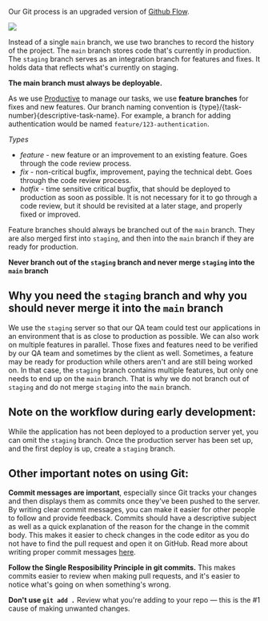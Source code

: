 Our Git process is an upgraded version of [Github Flow](https://guides.github.com/introduction/flow/).

![](https://ftp.infinum.co/stjepan_hadjic/git-flow-2.jpg)

Instead of a single `main` branch, we use two branches to record the history of the project. The `main` branch stores code that's currently in production. The `staging` branch serves as an integration branch for features and fixes. It holds data that reflects what's currently on staging.

**The main branch must always be deployable.**

As we use [Productive](https://productive.io) to manage our tasks, we use **feature branches** for fixes and new features. Our branch naming convention is {type}/{task-number}{descriptive-task-name}. For example, a branch for adding authentication would be named `feature/123-authentication`.

*Types*

* _feature_ - new feature or an improvement to an existing feature. Goes through the code review process.
* _fix_ - non-critical bugfix, improvement, paying the technical debt. Goes through the code review process.
* _hotfix_ - time sensitive critical bugfix, that should be deployed to production as soon as possible. It is not necessary for it to go through a code review, but it should be revisited at a later stage, and properly fixed or improved.

Feature branches should always be branched out of the `main` branch. They are also merged first into `staging`, and then into the `main` branch if they are ready for production.

**Never branch out of the `staging` branch and never merge `staging` into the `main` branch**

## Why you need the `staging` branch and why you should never merge it into the `main` branch
We use the `staging` server so that our QA team could test our applications in an environment that is as close to production as possible. We can also work on multiple features in parallel. Those fixes and features need to be verified by our QA team and sometimes by the client as well. Sometimes, a feature may be ready for production while others aren't and are still being worked on. In that case, the `staging` branch contains multiple features, but only one needs to end up on the `main` branch. That is why we do not branch out of `staging` and do not merge `staging` into the `main` branch.

## Note on the workflow during early development:
While the application has not been deployed to a production server yet, you can omit the `staging` branch. Once the production server has been set up, and the first deploy is up, create a `staging` branch.

## Other important notes on using Git:
**Commit messages are important**, especially since Git tracks your changes and then displays them as commits once they've been pushed to the server. By writing clear commit messages, you can make it easier for other people to follow and provide feedback.
Commits should have a descriptive subject as well as a quick explanation of the reason for the change in the commit body. This makes it easier to check changes in the code editor as you do not have to find the pull request and open it on GitHub.
Read more about writing proper commit messages [here](https://chris.beams.io/posts/git-commit/).

**Follow the Single Resposibility Principle in git commits.** This makes commits easier to review when making pull requests, and it's easier to notice what's going on when something's wrong.

**Don't use `git add .`** Review what you're adding to your repo — this is the #1 cause of making unwanted changes.
